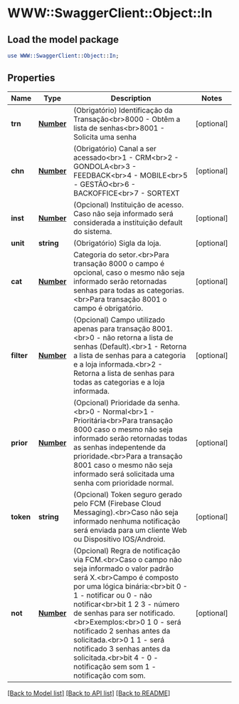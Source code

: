 # WWW::SwaggerClient::Object::In

## Load the model package
```perl
use WWW::SwaggerClient::Object::In;
```

## Properties
Name | Type | Description | Notes
------------ | ------------- | ------------- | -------------
**trn** | [**Number**](Number.md) | (Obrigatório) Identificação da Transação&lt;br&gt;8000 - Obtêm a lista de senhas&lt;br&gt;8001 - Solicita uma senha | [optional] 
**chn** | [**Number**](Number.md) | (Obrigatório) Canal a ser acessado&lt;br&gt;1 - CRM&lt;br&gt;2 - GONDOLA&lt;br&gt;3 - FEEDBACK&lt;br&gt;4 - MOBILE&lt;br&gt;5 - GESTÃO&lt;br&gt;6 - BACKOFFICE&lt;br&gt;7 - SORTEXT | [optional] 
**inst** | [**Number**](Number.md) | (Opcional) Instituição de acesso. Caso não seja informado será considerada a instituição default do sistema. | [optional] 
**unit** | **string** | (Obrigatório) Sigla da loja. | [optional] 
**cat** | [**Number**](Number.md) | Categoria do setor.&lt;br&gt;Para transação 8000 o campo é opcional, caso o mesmo não seja informado serão retornadas senhas para todas as categorias.&lt;br&gt;Para transação 8001 o campo é obrigatório. | [optional] 
**filter** | [**Number**](Number.md) | (Opcional) Campo utilizado apenas para transação 8001.&lt;br&gt;0 - não retorna a lista de senhas (Default).&lt;br&gt;1 - Retorna a lista de senhas para a categoria e a loja informada.&lt;br&gt;2 - Retorna a lista de senhas para todas as categorias e a loja informada. | [optional] 
**prior** | [**Number**](Number.md) | (Opcional) Prioridade da senha.&lt;br&gt;0 - Normal&lt;br&gt;1 - Prioritária&lt;br&gt;Para transação 8000 caso o mesmo não seja informado serão retornadas todas as senhas indepentende da prioridade.&lt;br&gt;Para a transação 8001 caso o mesmo não seja informado será solicitada uma senha com prioridade normal. | [optional] 
**token** | **string** | (Opcional) Token seguro gerado pelo FCM (Firebase Cloud Messaging).&lt;br&gt;Caso não seja informado nenhuma notificação será enviada para um cliente Web ou Dispositivo IOS/Android. | [optional] 
**not** | [**Number**](Number.md) | (Opcional) Regra de notificação via FCM.&lt;br&gt;Caso o campo não seja informado o valor padrão será X.&lt;br&gt;Campo é composto por uma lógica binária:&lt;br&gt;bit 0 - 1 - notificar ou 0 - não notificar&lt;br&gt;bit 1 2 3 - número de senhas para ser notificado.&lt;br&gt;Exemplos:&lt;br&gt;0 1 0 - será notificado 2 senhas antes da solicitada.&lt;br&gt;0 1 1 -  será notificado 3 senhas antes da solicitada.&lt;br&gt;bit 4 - 0 - notificação sem som 1 - notificação com som. | [optional] 

[[Back to Model list]](../README.md#documentation-for-models) [[Back to API list]](../README.md#documentation-for-api-endpoints) [[Back to README]](../README.md)


